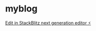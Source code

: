 # myblog

[Edit in StackBlitz next generation editor ⚡️](https://stackblitz.com/~/github.com/dabeng/myblog)